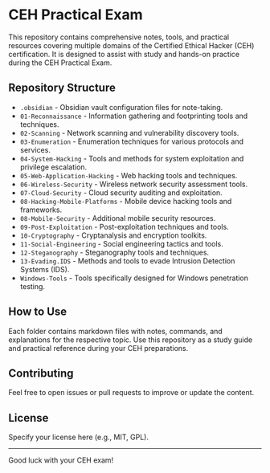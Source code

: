 # CEH Practical Exam

This repository contains comprehensive notes, tools, and practical resources covering multiple domains of the Certified Ethical Hacker (CEH) certification. It is designed to assist with study and hands-on practice during the CEH Practical Exam.

## Repository Structure

- `.obsidian` - Obsidian vault configuration files for note-taking.
- `01-Reconnaissance` - Information gathering and footprinting tools and techniques.
- `02-Scanning` - Network scanning and vulnerability discovery tools.
- `03-Enumeration` - Enumeration techniques for various protocols and services.
- `04-System-Hacking` - Tools and methods for system exploitation and privilege escalation.
- `05-Web-Application-Hacking` - Web hacking tools and techniques.
- `06-Wireless-Security` - Wireless network security assessment tools.
- `07-Cloud-Security` - Cloud security auditing and exploitation.
- `08-Hacking-Mobile-Platforms` - Mobile device hacking tools and frameworks.
- `08-Mobile-Security` - Additional mobile security resources.
- `09-Post-Exploitation` - Post-exploitation techniques and tools.
- `10-Cryptography` - Cryptanalysis and encryption toolkits.
- `11-Social-Engineering` - Social engineering tactics and tools.
- `12-Steganography` - Steganography tools and techniques.
- `13-Evading.IDS` - Methods and tools to evade Intrusion Detection Systems (IDS).
- `Windows-Tools` - Tools specifically designed for Windows penetration testing.

## How to Use

Each folder contains markdown files with notes, commands, and explanations for the respective topic. Use this repository as a study guide and practical reference during your CEH preparations.

## Contributing

Feel free to open issues or pull requests to improve or update the content.

## License

Specify your license here (e.g., MIT, GPL).

---

Good luck with your CEH exam!

